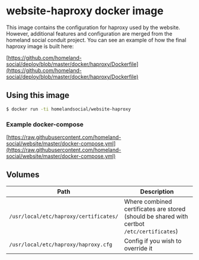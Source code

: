 # website-haproxy docker image

This image contains the configuration for haproxy used by the website. However, additional features and configuration are merged from the homeland social conduit project. You can see an example of how the final haproxy image is built here:

[https://github.com/homeland-social/deploy/blob/master/docker/haproxy/Dockerfile](https://github.com/homeland-social/deploy/blob/master/docker/haproxy/Dockerfile)

## Using this image

```bash
$ docker run -ti homelandsocial/website-haproxy
```

### Example docker-compose

[https://raw.githubusercontent.com/homeland-social/website/master/docker-compose.yml](https://raw.githubusercontent.com/homeland-social/website/master/docker-compose.yml)

## Volumes

| Path | Description |
| ---- | ----------- |
| `/usr/local/etc/haproxy/certificates/` | Where combined certificates are stored (should be shared with certbot `/etc/certificates`) |
| `/usr/local/etc/haproxy/haproxy.cfg` | Config if you wish to override it |
